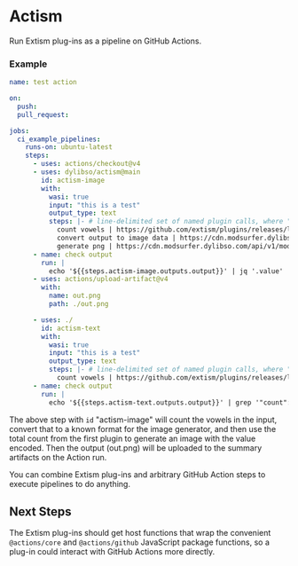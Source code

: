 # Actism

Run Extism plug-ins as a pipeline on GitHub Actions. 

### Example


```yaml
name: test action

on:
  push:
  pull_request:

jobs:
  ci_example_pipelines:
    runs-on: ubuntu-latest
    steps:
      - uses: actions/checkout@v4
      - uses: dylibso/actism@main
        id: actism-image
        with:
          wasi: true
          input: "this is a test"
          output_type: text
          steps: |- # line-delimited set of named plugin calls, where "step()" export is ran
            count vowels | https://github.com/extism/plugins/releases/latest/download/count_vowels.wasm | count_vowels
            convert output to image data | https://cdn.modsurfer.dylibso.com/api/v1/module/271d6599df5fc1c54ddc33c266840123636d2c886e5064a739324f92ae8fc5ac.wasm
            generate png | https://cdn.modsurfer.dylibso.com/api/v1/module/2c9eb901052b1e6397d2414bdb796975407cc87085e6b5fe9564932538d8af51.wasm | handle
      - name: check output
        run: |
          echo '${{steps.actism-image.outputs.output}}' | jq '.value' | base64 -d -i > out.png
      - uses: actions/upload-artifact@v4
        with:
          name: out.png
          path: ./out.png

      - uses: ./
        id: actism-text
        with:
          wasi: true
          input: "this is a test"
          output_type: text
          steps: |- # line-delimited set of named plugin calls, where "step()" export is ran
            count vowels | https://github.com/extism/plugins/releases/latest/download/count_vowels.wasm | count_vowels
      - name: check output
        run: |
          echo '${{steps.actism-text.outputs.output}}' | grep '"count":4'
```

The above step with `id` "actism-image" will count the vowels in the input, convert that to a known format for the image generator, and then use the total count from the first plugin to generate an image with the value encoded. Then the output (out.png) will be uploaded to the summary artifacts on the Action run. 

You can combine Extism plug-ins and arbitrary GitHub Action steps to execute pipelines to do anything.

## Next Steps

The Extism plug-ins should get host functions that wrap the convenient `@actions/core` and `@actions/github` JavaScript package functions, so a plug-in could interact with GitHub Actions more directly. 
